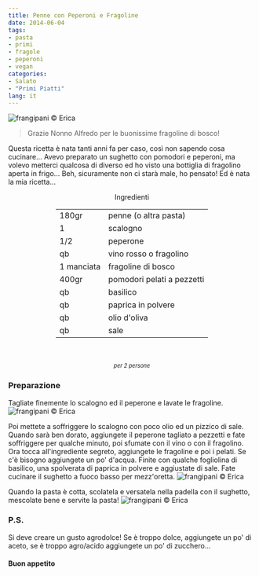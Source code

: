 ```yaml
---
title: Penne con Peperoni e Fragoline
date: 2014-06-04
tags:
- pasta
- primi
- fragole
- peperoni
- vegan
categories:
- Salato
- "Primi Piatti"
lang: it
---
```

![](header.jpg "frangipani © Erica")

> Grazie Nonno Alfredo per le buonissime fragoline di bosco!

Questa ricetta è nata tanti anni fa per caso, così non sapendo cosa cucinare... Avevo preparato un sughetto con pomodori e peperoni, ma volevo metterci qualcosa di diverso ed ho visto una bottiglia di fragolino aperta in frigo... Beh, sicuramente non ci starà male, ho pensato! Ed è nata la mia ricetta... 


<div id="wrapper" style="text-align: center">
  <div id="yourdiv" style="display: inline-block;">
    <div class="ingredients">
      <div class="ingredients-title">Ingredienti</div>
      <table>
        <tbody>
          <tr>
            <td>180gr</td>
            <td>penne (o altra pasta)</td>
          </tr>
          <tr>
            <td>1</td>
            <td>scalogno</td>
          </tr>
          <tr>
            <td>1/2</td>
            <td>peperone</td>
          </tr>
          <tr>
            <td>qb</td>
            <td>vino rosso o fragolino</td>
          </tr>
          <tr>
            <td>1 manciata</td>
            <td>fragoline di bosco</td>
          </tr>
          <tr>
            <td>400gr</td>
            <td>pomodori pelati a pezzetti</td>
          </tr>
          <tr>
            <td>qb</td>
            <td>basilico</td>
          </tr>
          <tr>
            <td>qb</td>
            <td>paprica in polvere</td> 
          </tr>
          <tr>
            <td>qb</td>
            <td>olio d'oliva</td>
          </tr>
          <tr>
            <td>qb</td>
            <td>sale</td> 
          </tr>
        </tbody>
      </table>
      <br></br>
      <i class="pull-right" style="font-size: 80%;">per 2 persone</i>
    </div>
  </div>
</div>


<h3>
  <font color="grey">
    <i class="fa fa-cogs"></i>
  </font> Preparazione
</h3>

Tagliate finemente lo scalogno ed il peperone e lavate le fragoline. 
![](ingredienti.jpg "frangipani © Erica")

Poi mettete a soffriggere lo scalogno con poco olio ed un pizzico di sale. Quando sarà ben dorato, aggiungete il peperone tagliato a pezzetti e fate soffriggere per qualche minuto, poi sfumate con il vino o con il fragolino. Ora tocca all'ingrediente segreto, aggiungete le fragoline e poi i pelati. Se c'è bisogno aggiungete un po' d'acqua. Finite con qualche fogliolina di basilico, una spolverata di paprica in polvere e aggiustate di sale. Fate cucinare il sughetto a fuoco basso per mezz'oretta.
![](sughetto.jpg "frangipani © Erica")

Quando la pasta è cotta, scolatela e versatela nella padella con il sughetto, mescolate bene e servite la pasta!
![](risultato.jpg "frangipani © Erica")


<h3>
  <font color="#FFCC00">
    <i class="fa fa-lightbulb-o"></i>
  </font> P.S.
</h3>

Si deve creare un gusto agrodolce! Se è troppo dolce, aggiungete un po' di aceto, se è troppo agro/acido aggiungete un po' di zucchero...

<h4>Buon appetito
  <font color="red">
    <i class="fa fa-smile-o"></i>
  </font>
</h4>